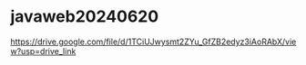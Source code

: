 # javaweb20240620

https://drive.google.com/file/d/1TCiUJwysmt2ZYu_GfZB2edyz3iAoRAbX/view?usp=drive_link
